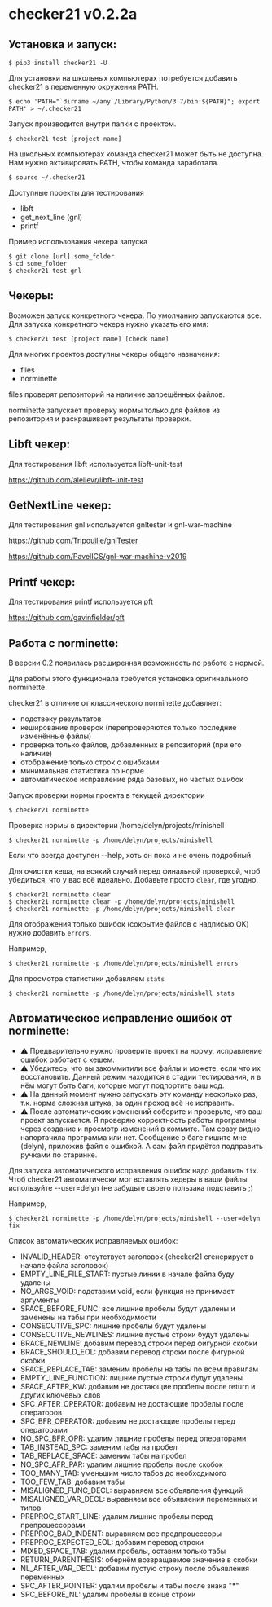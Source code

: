 # checker21 v0.2.2a

Установка и запуск:
----------------------------

    $ pip3 install checker21 -U
    
Для установки на школьных компьютерах потребуется добавить checker21 в переменную окружения PATH.
    
    $ echo 'PATH="`dirname ~/any`/Library/Python/3.7/bin:${PATH}"; export PATH' > ~/.checker21
  
    
Запуск производится внутри папки с проектом.

    $ checker21 test [project name]
    
На школьных компьютерах команда checker21 может быть не доступна.
Нам нужно активировать PATH, чтобы команда заработала.
   
    $ source ~/.checker21
  

Доступные проекты для тестирования

- libft
- get_next_line (gnl)
- printf

Пример использования чекера запуска

    $ git clone [url] some_folder
    $ cd some_folder
    $ checker21 test gnl

Чекеры:
----------------------------

Возможен запуск конкретного чекера. По умолчанию запускаются все.
Для запуска конкретного чекера нужно указать его имя:

    $ checker21 test [project name] [check name]

Для многих проектов доступны чекеры общего назначения:

- files
- norminette

files проверят репозиторий на наличие запрещённых файлов.

norminette запускает проверку нормы только для файлов из репозитория и
раскрашивает результаты проверки.

Libft чекер:
----------------------------

Для тестирования libft используется libft-unit-test

https://github.com/alelievr/libft-unit-test

GetNextLine чекер:
----------------------------

Для тестирования gnl используется gnltester и gnl-war-machine

https://github.com/Tripouille/gnlTester

https://github.com/PavelICS/gnl-war-machine-v2019

Printf чекер:
----------------------------
Для тестирования printf используется pft

https://github.com/gavinfielder/pft

Работа с norminette:
----------------------------
В версии 0.2 появилась расширенная возможность по работе с нормой.

Для работы этого функционала требуется установка оригинального norminette.

checker21 в отличие от классического norminette добавляет:
- подствеку результатов
- кеширование проверок (перепроверяются только последние изменённые файлы)
- проверка только файлов, добавленных в репозиторий (при его наличие)
- отображение только строк с ошибками
- минимальная статистика по норме
- автоматическое исправление ряда базовых, но частых ошибок

Запуск проверки нормы проекта в текущей директории


    $ checker21 norminette
    
Проверка нормы в директории /home/delyn/projects/minishell

    $ checker21 norminette -p /home/delyn/projects/minishell
    

Если что всегда доступен --help, хоть он пока и не очень подробный

Для очистки кеша, на всякий случай перед финальной проверкой, чтоб убедиться, что у вас всё идеально.
Добавьте просто `clear`, где угодно.

    $ checker21 norminette clear
    $ checker21 norminette clear -p /home/delyn/projects/minishell
    $ checker21 norminette -p /home/delyn/projects/minishell clear

Для отображения только ошибок (сокрытие файлов с надписью OK) нужно добавить `errors`.

Например,

    $ checker21 norminette -p /home/delyn/projects/minishell errors

Для просмотра статистики добавляем `stats`

    $ checker21 norminette -p /home/delyn/projects/minishell stats

Автоматическое исправление ошибок от norminette:
----------------------------------------------------

- ⚠ Предварительно нужно проверить проект на норму, исправление ошибок работает с кешем.
- ⚠ Убедитесь, что вы закоммитили все файлы и можете, если что их восстановить. Данный режим находится в стадии тестирования, и в нём могут быть баги, которые могут подпортить ваш код.
- ⚠  На данный момент нужно запускать эту команду несколько раз, т.к. норма сложная штука, за один проход всё не исправить.
- ⚠ После автоматических изменений соберите и проверьте, что ваш проект запускается.
Я проверяю корректность работы программы через создание и просмотр изменений в коммите.
Там сразу видно напортачила программа или нет. Сообщение о баге пишите мне (delyn), приложив файл с ошибкой.
А сам файл придётся подправить ручками по старинке. 

Для запуска автоматического исправления ошибок надо добавить `fix`.
Чтоб checker21 автоматически мог вставлять хедеры в ваши файлы
используйте --user=delyn (не забудьте своего пользака подставить ;)

Например,

    $ checker21 norminette -p /home/delyn/projects/minishell --user=delyn fix

Список автоматических исправляемых ошибок:
- INVALID_HEADER: отсутствует заголовок (checker21 сгенерирует в начале файла заголовок)
- EMPTY_LINE_FILE_START: пустые линии в начале файла буду удалены
- NO_ARGS_VOID: подставим void, если функция не принимает аргументы
- SPACE_BEFORE_FUNC: все лишние пробелы будут удалены и заменены на табы при необходимости
- CONSECUTIVE_SPC: лишние пробелы будут удалены
- CONSECUTIVE_NEWLINES: лишние пустые строки будут удалены
- BRACE_NEWLINE: добавим перевод строки перед фигурной скобки
- BRACE_SHOULD_EOL: добавим перевод строки после фигурной скобки
- SPACE_REPLACE_TAB: заменим пробелы на табы по всем правилам
- EMPTY_LINE_FUNCTION: лишние пустые строки будут удалены
- SPACE_AFTER_KW: добавим не достающие пробелы после return и других ключевых слов
- SPC_AFTER_OPERATOR: добавим не достающие пробелы после операторов
- SPC_BFR_OPERATOR: добавим не достающие пробелы перед операторами
- NO_SPC_BFR_OPR: удалим лишние пробелы перед операторами
- TAB_INSTEAD_SPC: заменим табы на пробел
- TAB_REPLACE_SPACE: заменим табы на пробел
- NO_SPC_AFR_PAR: удалим лишние пробелы после скобок
- TOO_MANY_TAB: уменьшим число табов до необходимого
- TOO_FEW_TAB: добавим табы
- MISALIGNED_FUNC_DECL: выравняем все объявления функций
- MISALIGNED_VAR_DECL: выравняем все объявления переменных и типов
- PREPROC_START_LINE: удалим лишние пробелы перед препроцессорами
- PREPROC_BAD_INDENT: выравняем все предпроцессоры
- PREPROC_EXPECTED_EOL: добавим перевод строки
- MIXED_SPACE_TAB: удалим пробелы, оставим только табы
- RETURN_PARENTHESIS: обернём возвращаемое значение в скобки
- NL_AFTER_VAR_DECL: добавим пустую строку после объявления переменных
- SPC_AFTER_POINTER: удалим пробелы и табы после знака "*"
- SPC_BEFORE_NL: удалим пробелы в конце строки
